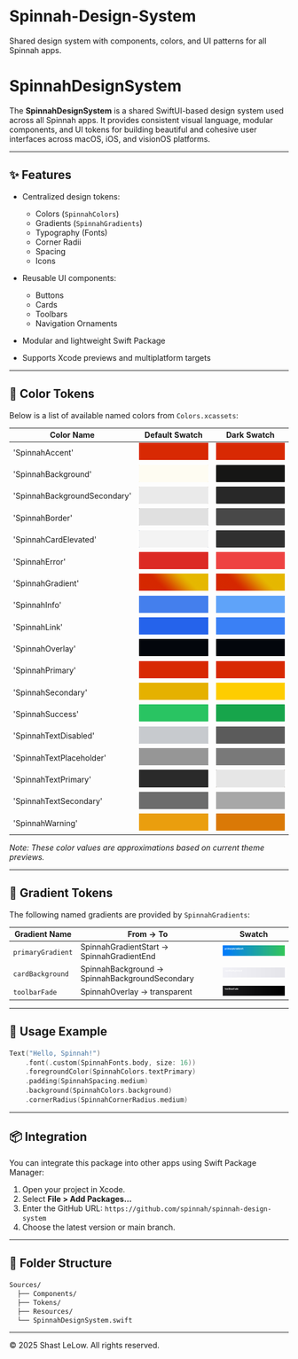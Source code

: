 # Spinnah-Design-System

Shared design system with components, colors, and UI patterns for all Spinnah apps. 

# SpinnahDesignSystem

The **SpinnahDesignSystem** is a shared SwiftUI-based design system used across all Spinnah apps. It provides consistent visual language, modular components, and UI tokens for building beautiful and cohesive user interfaces across macOS, iOS, and visionOS platforms.

---

## ✨ Features

- Centralized design tokens:
  - Colors (`SpinnahColors`)
  - Gradients (`SpinnahGradients`)
  - Typography (Fonts)
  - Corner Radii
  - Spacing
  - Icons

- Reusable UI components:
  - Buttons
  - Cards
  - Toolbars
  - Navigation Ornaments

- Modular and lightweight Swift Package
- Supports Xcode previews and multiplatform targets

---

## 🎨 Color Tokens

Below is a list of available named colors from `Colors.xcassets`:

| Color Name                   | Default Swatch                                                              | Dark Swatch                                                             |
|-----------------------------|------------------------------------------------------------------------------|-------------------------------------------------------------------------|
| 'SpinnahAccent'             | ![SpinnahPrimary](READMEAssets/swatches/SpinnahAccent-Default.png)          | ![SpinnahPrimary](READMEAssets/swatches/SpinnahAccent-Dark.png)        |
| 'SpinnahBackground'         | ![SpinnahPrimary](READMEAssets/swatches/SpinnahBackground-Default.png)      | ![SpinnahPrimary](READMEAssets/swatches/SpinnahBackground-Dark.png)    |
| 'SpinnahBackgroundSecondary'| ![SpinnahPrimary](READMEAssets/swatches/SpinnahBackgroundSecondary-Default.png) | ![SpinnahPrimary](READMEAssets/swatches/SpinnahBackgroundSecondary-Dark.png) |
| 'SpinnahBorder'             | ![SpinnahPrimary](READMEAssets/swatches/SpinnahBorder-Default.png)          | ![SpinnahPrimary](READMEAssets/swatches/SpinnahBorder-Dark.png)        |
| 'SpinnahCardElevated'       | ![SpinnahPrimary](READMEAssets/swatches/SpinnahCardElevated-Default.png)    | ![SpinnahPrimary](READMEAssets/swatches/SpinnahCardElevated-Dark.png)  |
| 'SpinnahError'              | ![SpinnahPrimary](READMEAssets/swatches/SpinnahError-Default.png)           | ![SpinnahPrimary](READMEAssets/swatches/SpinnahError-Dark.png)         |
| 'SpinnahGradient'           | ![SpinnahPrimary](READMEAssets/swatches/SpinnahGradient-Default.png)        | ![SpinnahPrimary](READMEAssets/swatches/SpinnahGradient-Dark.png)      |
| 'SpinnahInfo'               | ![SpinnahPrimary](READMEAssets/swatches/SpinnahInfo-Default.png)            | ![SpinnahPrimary](READMEAssets/swatches/SpinnahInfo-Dark.png)          |
| 'SpinnahLink'               | ![SpinnahPrimary](READMEAssets/swatches/SpinnahLink-Default.png)            | ![SpinnahPrimary](READMEAssets/swatches/SpinnahLink-Dark.png)          |
| 'SpinnahOverlay'            | ![SpinnahPrimary](READMEAssets/swatches/SpinnahOverlay-Default.png)         | ![SpinnahPrimary](READMEAssets/swatches/SpinnahOverlay-Dark.png)       |
| 'SpinnahPrimary'            | ![SpinnahPrimary](READMEAssets/swatches/SpinnahPrimary-Default.png)         | ![SpinnahPrimary](READMEAssets/swatches/SpinnahPrimary-Dark.png)       |
| 'SpinnahSecondary'          | ![SpinnahPrimary](READMEAssets/swatches/SpinnahSecondary-Default.png)       | ![SpinnahPrimary](READMEAssets/swatches/SpinnahSecondary-Dark.png)     |
| 'SpinnahSuccess'            | ![SpinnahPrimary](READMEAssets/swatches/SpinnahSuccess-Default.png)         | ![SpinnahPrimary](READMEAssets/swatches/SpinnahSuccess-Dark.png)       |
| 'SpinnahTextDisabled'       | ![SpinnahPrimary](READMEAssets/swatches/SpinnahTextDisabled-Default.png)    | ![SpinnahPrimary](READMEAssets/swatches/SpinnahTextDisabled-Dark.png)  |
| 'SpinnahTextPlaceholder'    | ![SpinnahPrimary](READMEAssets/swatches/SpinnahTextPlaceholder-Default.png) | ![SpinnahPrimary](READMEAssets/swatches/SpinnahTextPlaceholder-Dark.png) |
| 'SpinnahTextPrimary'        | ![SpinnahPrimary](READMEAssets/swatches/SpinnahTextPrimary-Default.png)     | ![SpinnahPrimary](READMEAssets/swatches/SpinnahTextPrimary-Dark.png)   |
| 'SpinnahTextSecondary'      | ![SpinnahPrimary](READMEAssets/swatches/SpinnahTextSecondary-Default.png)   | ![SpinnahPrimary](READMEAssets/swatches/SpinnahTextSecondary-Dark.png) |
| 'SpinnahWarning'            | ![SpinnahPrimary](READMEAssets/swatches/SpinnahWarning-Default.png)         | ![SpinnahPrimary](READMEAssets/swatches/SpinnahWarning-Dark.png)       |

_Note: These color values are approximations based on current theme previews._

---

## 🌈 Gradient Tokens

The following named gradients are provided by `SpinnahGradients`:

| Gradient Name       | From → To                                      | Swatch |
|---------------------|------------------------------------------------|--------|
| `primaryGradient`   | SpinnahGradientStart → SpinnahGradientEnd      | ![primaryGradient](READMEAssets/swatches/primaryGradient.png) |
| `cardBackground`    | SpinnahBackground → SpinnahBackgroundSecondary | ![cardBackground](READMEAssets/swatches/cardBackground.png) |
| `toolbarFade`       | SpinnahOverlay → transparent                   | ![toolbarFade](READMEAssets/swatches/toolbarFade.png) |

---

## 🧩 Usage Example

```swift
Text("Hello, Spinnah!")
    .font(.custom(SpinnahFonts.body, size: 16))
    .foregroundColor(SpinnahColors.textPrimary)
    .padding(SpinnahSpacing.medium)
    .background(SpinnahColors.background)
    .cornerRadius(SpinnahCornerRadius.medium)
```

---

## 📦 Integration

You can integrate this package into other apps using Swift Package Manager:

1. Open your project in Xcode.
2. Select **File > Add Packages...**
3. Enter the GitHub URL: `https://github.com/spinnah/spinnah-design-system`
4. Choose the latest version or main branch.

---

## 📁 Folder Structure

```
Sources/
  ├── Components/
  ├── Tokens/
  ├── Resources/
  └── SpinnahDesignSystem.swift
```

---

© 2025 Shast LeLow. All rights reserved.
